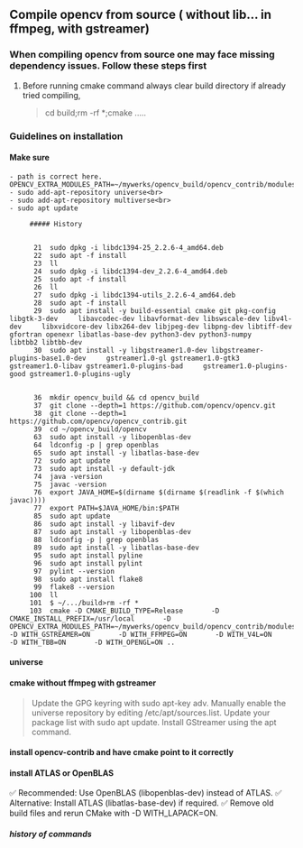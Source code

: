 ## Compile opencv from source ( without lib... in ffmpeg, with gstreamer)

### When compiling opencv from source one may face missing dependency issues. Follow these steps first 
1. Before running cmake command always clear build directory if already tried compiling, 
    > cd build;rm -rf *;cmake .....

### Guidelines on installation
#### Make sure
    - path is correct here. OPENCV_EXTRA_MODULES_PATH=~/mywerks/opencv_build/opencv_contrib/modules<br>
    - sudo add-apt-repository universe<br>
    - sudo add-apt-repository multiverse<br>
    - sudo apt update

```
     ##### History 

   
      21  sudo dpkg -i libdc1394-25_2.2.6-4_amd64.deb 
      22  sudo apt -f install
      23  ll
      24  sudo dpkg -i libdc1394-dev_2.2.6-4_amd64.deb 
      25  sudo apt -f install
      26  ll
      27  sudo dpkg -i libdc1394-utils_2.2.6-4_amd64.deb 
      28  sudo apt -f install
      29  sudo apt install -y build-essential cmake git pkg-config libgtk-3-dev     libavcodec-dev libavformat-dev libswscale-dev libv4l-dev     libxvidcore-dev libx264-dev libjpeg-dev libpng-dev libtiff-dev     gfortran openexr libatlas-base-dev python3-dev python3-numpy     libtbb2 libtbb-dev
      30  sudo apt install -y libgstreamer1.0-dev libgstreamer-plugins-base1.0-dev     gstreamer1.0-gl gstreamer1.0-gtk3 gstreamer1.0-libav gstreamer1.0-plugins-bad     gstreamer1.0-plugins-good gstreamer1.0-plugins-ugly
   
   
      36  mkdir opencv_build && cd opencv_build
      37  git clone --depth=1 https://github.com/opencv/opencv.git
      38  git clone --depth=1 https://github.com/opencv/opencv_contrib.git
      39  cd ~/opencv_build/opencv
      63  sudo apt install -y libopenblas-dev
      64  ldconfig -p | grep openblas
      65  sudo apt install -y libatlas-base-dev
      72  sudo apt update
      73  sudo apt install -y default-jdk
      74  java -version
      75  javac -version
      76  export JAVA_HOME=$(dirname $(dirname $(readlink -f $(which javac))))
      77  export PATH=$JAVA_HOME/bin:$PATH
      85  sudo apt update
      86  sudo apt install -y libavif-dev
      87  sudo apt install -y libopenblas-dev
      88  ldconfig -p | grep openblas
      89  sudo apt install -y libatlas-base-dev
      95  sudo apt install pyline
      96  sudo apt install pylint
      97  pylint --version
      98  sudo apt install flake8
      99  flake8 --version
     100  ll
     101  $ ~/.../build>rm -rf *
     103  cmake -D CMAKE_BUILD_TYPE=Release       -D CMAKE_INSTALL_PREFIX=/usr/local       -D OPENCV_EXTRA_MODULES_PATH=~/mywerks/opencv_build/opencv_contrib/modules       -D WITH_GSTREAMER=ON       -D WITH_FFMPEG=ON       -D WITH_V4L=ON       -D WITH_TBB=ON       -D WITH_OPENGL=ON ..
```


#### universe


#### cmake without ffmpeg with gstreamer
>    Update the GPG keyring with sudo apt-key adv.
     Manually enable the universe repository by editing /etc/apt/sources.list.
     Update your package list with sudo apt update.
     Install GStreamer using the apt command.


#### install opencv-contrib and have cmake point to it correctly


#### install ATLAS or OpenBLAS

✅ Recommended: Use OpenBLAS (libopenblas-dev) instead of ATLAS.
✅ Alternative: Install ATLAS (libatlas-base-dev) if required.
✅ Remove old build files and rerun CMake with -D WITH_LAPACK=ON.

##### history of commands